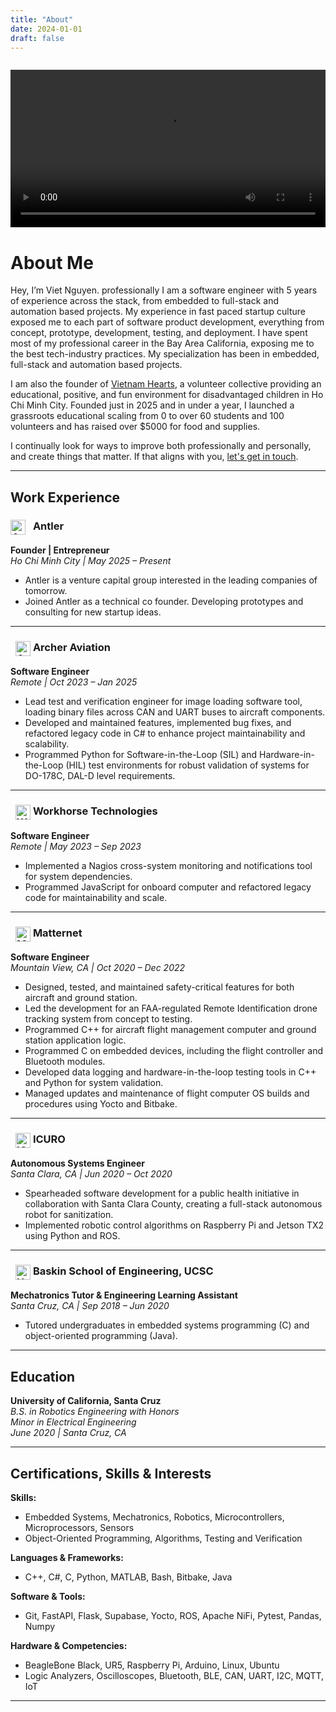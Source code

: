 ```yaml
---
title: "About"
date: 2024-01-01
draft: false
---
```


<div style="margin: 2em 0;">
  <video controls width="100%" style="display: block; margin: 0 auto;">
    <source src="/videos/vietnam-hearts.mp4" type="video/mp4">
    Your browser does not support the video tag.
  </video>
</div>

# About Me 

Hey, I’m Viet Nguyen. professionally I am a software engineer with 5 years of experience across the stack, from embedded to full-stack and automation based projects. My experience in fast paced startup culture exposed me to each part of software product development, everything from concept, prototype, development, testing, and deployment. I have spent most of my professional career in the Bay Area California, exposing me to the best tech-industry practices. My specialization has been in embedded, full-stack and automation based projects. 

I am also the founder of [Vietnam Hearts](https://www.facebook.com/vietnamhearts), a volunteer collective providing an educational, positive, and fun environment for disadvantaged children in Ho Chi Minh City. Founded just in 2025 and in under a year, I launched a grassroots educational scaling from 0 to over 60 students and 100 volunteers and has raised over $5000 for food and supplies.

I continually look for ways to improve both professionally and personally, and create things that matter. If that aligns with you, <a href="/contact/">let's get in touch</a>.

---

## Work Experience

### <img src="/images/icon-antler.png" alt="Antler" style="width: 24px; height: 24px; vertical-align: middle; margin-right: 8px;" /> **Antler**

**Founder | Entrepreneur**  
_Ho Chi Minh City | May 2025 – Present_

- Antler is a venture capital group interested in the leading companies of tomorrow.
- Joined Antler as a technical co founder. Developing prototypes and consulting for new startup ideas.

---

### <img src="/images/icon-archer.png" alt="Archer Aviation" style="width: 24px; height: 24px; vertical-align: middle; margin-left: 8px;" /> **Archer Aviation** 
**Software Engineer**  
_Remote | Oct 2023 – Jan 2025_

- Lead test and verification engineer for image loading software tool, loading binary files across CAN and UART buses to aircraft components.
- Developed and maintained features, implemented bug fixes, and refactored legacy code in C# to enhance project maintainability and scalability.
- Programmed Python for Software-in-the-Loop (SIL) and Hardware-in-the-Loop (HIL) test environments for robust validation of systems for DO-178C, DAL-D level requirements.

---

### <img src="/images/icon-workhorse.png" alt="Workhorse Technologies" style="width: 24px; height: 24px; vertical-align: middle; margin-left: 8px;" /> **Workhorse Technologies** 
**Software Engineer**  
_Remote | May 2023 – Sep 2023_

- Implemented a Nagios cross-system monitoring and notifications tool for system dependencies.
- Programmed JavaScript for onboard computer and refactored legacy code for maintainability and scale.

---

### <img src="/images/icon-matternet.png" alt="Matternet" style="width: 24px; height: 24px; vertical-align: middle; margin-left: 8px;" /> **Matternet** 
**Software Engineer**  
_Mountain View, CA | Oct 2020 – Dec 2022_

- Designed, tested, and maintained safety-critical features for both aircraft and ground station.
- Led the development for an FAA-regulated Remote Identification drone tracking system from concept to testing.
- Programmed C++ for aircraft flight management computer and ground station application logic.
- Programmed C on embedded devices, including the flight controller and Bluetooth modules.
- Developed data logging and hardware-in-the-loop testing tools in C++ and Python for system validation.
- Managed updates and maintenance of flight computer OS builds and procedures using Yocto and Bitbake.

---

### <img src="/images/icon-icuro.png" alt="ICURO" style="width: 24px; height: 24px; vertical-align: middle; margin-left: 8px;" /> **ICURO** 
**Autonomous Systems Engineer**  
_Santa Clara, CA | Jun 2020 – Oct 2020_

- Spearheaded software development for a public health initiative in collaboration with Santa Clara County, creating a full-stack autonomous robot for sanitization.
- Implemented robotic control algorithms on Raspberry Pi and Jetson TX2 using Python and ROS.

---

### <img src="/images/icon-ucsc.png" alt="UCSC" style="width: 24px; height: 24px; vertical-align: middle; margin-left: 8px;" /> **Baskin School of Engineering, UCSC** 
**Mechatronics Tutor & Engineering Learning Assistant**  
_Santa Cruz, CA | Sep 2018 – Jun 2020_

- Tutored undergraduates in embedded systems programming (C) and object-oriented programming (Java).

---

## Education

**University of California, Santa Cruz**  
_B.S. in Robotics Engineering with Honors_  
_Minor in Electrical Engineering_  
_June 2020 | Santa Cruz, CA_

---

## Certifications, Skills & Interests

**Skills:**  
- Embedded Systems, Mechatronics, Robotics, Microcontrollers, Microprocessors, Sensors  
- Object-Oriented Programming, Algorithms, Testing and Verification

**Languages & Frameworks:**  
- C++, C#, C, Python, MATLAB, Bash, Bitbake, Java

**Software & Tools:**  
- Git, FastAPI, Flask, Supabase, Yocto, ROS, Apache NiFi, Pytest, Pandas, Numpy

**Hardware & Competencies:**  
- BeagleBone Black, UR5, Raspberry Pi, Arduino, Linux, Ubuntu  
- Logic Analyzers, Oscilloscopes, Bluetooth, BLE, CAN, UART, I2C, MQTT, IoT

---
